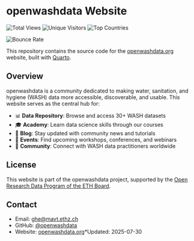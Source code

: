 # openwashdata Website

![Total Views](https://img.shields.io/badge/Total%20Views-20,722-2d0e2d?style=for-the-badge&v=1753877691)
![Unique Visitors](https://img.shields.io/badge/Unique%20Visitors-7,302-3B1A3B?style=for-the-badge&v=1753877691)
![Top Countries](https://img.shields.io/badge/Top%20Countries-N/A-c8a3c8?style=for-the-badge&v=1753877691)




![Bounce Rate](https://img.shields.io/badge/Bounce%20Rate-58.0-orange?style=for-the-badge)



This repository contains the source code for the [openwashdata.org](https://openwashdata.org) website, built with [Quarto](https://quarto.org/).

## Overview

openwashdata is a community dedicated to making water, sanitation, and hygiene (WASH) data more accessible, discoverable, and usable. This website serves as the central hub for:

- 📊 **Data Repository**: Browse and access 30+ WASH datasets
- 🎓 **Academy**: Learn data science skills through our courses
- 📰 **Blog**: Stay updated with community news and tutorials
- 📅 **Events**: Find upcoming workshops, conferences, and webinars
- 🤝 **Community**: Connect with WASH data practitioners worldwide

## License

This website is part of the openwashdata project, supported by the [Open Research Data Program of the ETH Board](https://ethrat.ch/en/eth-domain/open-research-data/).

## Contact

- Email: ghe@mavt.ethz.ch
- GitHub: [@openwashdata](https://github.com/openwashdata)
- Website: [openwashdata.org](https://openwashdata.org)*Updated: 2025-07-30
